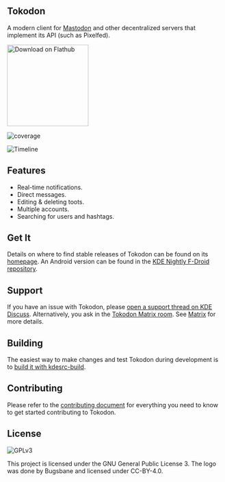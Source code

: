 ## Tokodon

A modern client for [Mastodon](https://joinmastodon.org/) and other
decentralized servers that implement its API (such as Pixelfed).

<a href='https://flathub.org/apps/details/org.kde.tokodon'><img width='190px' alt='Download on Flathub' src='https://flathub.org/assets/badges/flathub-badge-i-en.png'/></a>

![coverage](https://invent.kde.org/network/tokodon/badges/master/coverage.svg?job=suse_tumbleweed_qt515)

![Timeline](https://cdn.kde.org/screenshots/tokodon/tokodon-desktop.png)

## Features

* Real-time notifications.
* Direct messages.
* Editing & deleting toots.
* Multiple accounts.
* Searching for users and hashtags.

## Get It

Details on where to find stable releases of Tokodon can be found on its
[homepage](https://apps.kde.org/tokodon). An Android version can be found
in the [KDE Nightly F-Droid repository](https://community.kde.org/Android/F-Droid).

## Support

If you have an issue with Tokodon, please [open a support thread on KDE Discuss](https://discuss.kde.org/c/help/6). Alternatively, you ask in the [Tokodon Matrix room](https://go.kde.org/matrix/#/#tokodon:kde.org). See [Matrix](https://community.kde.org/Matrix) for more details.

## Building

The easiest way to make changes and test Tokodon during development is to [build it with kdesrc-build](https://community.kde.org/Get_Involved/development/Build_software_with_kdesrc-build).

## Contributing

Please refer to the [contributing document](/CONTRIBUTING.md) for everything you need to know to get started contributing to Tokodon.

## License

![GPLv3](https://www.gnu.org/graphics/gplv3-127x51.png)

This project is licensed under the GNU General Public License 3. The logo was done by Bugsbane and licensed under
CC-BY-4.0.
